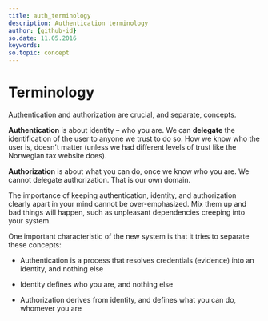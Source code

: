 ```yaml
---
title: auth_terminology
description: Authentication terminology
author: {github-id}
so.date: 11.05.2016
keywords: 
so.topic: concept
---
```


# Terminology

Authentication and authorization are crucial, and separate, concepts.

**Authentication** is about identity – who you are. We can **delegate** the identification of the user to anyone we trust to do so. How we know who the user is, doesn't matter (unless we had different levels of trust like the Norwegian tax website does).

**Authorization** is about what you can do, once we know who you are. We cannot delegate authorization. That is our own domain.

The importance of keeping authentication, identity, and authorization clearly apart in your mind cannot be over-emphasized. Mix them up and bad things will happen, such as unpleasant dependencies creeping into your system.

One important characteristic of the new system is that it tries to separate these concepts:

* Authentication is a process that resolves credentials (evidence) into an identity, and nothing else

* Identity defines who you are, and nothing else

* Authorization derives from identity, and defines what you can do, whomever you are
